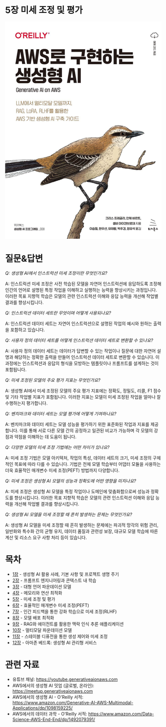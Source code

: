 # 5장 미세 조정 및 평가
[![](../img/gaia_book_cover_sm.png)](https://www.amazon.com/Generative-AI-AWS-Multimodal-Applications/dp/1098159225/)

# 질문&답변
_Q: 생성형 AI에서 인스트럭션 미세 조정이란 무엇인가요?_

A: 인스트럭션 미세 조정은 사전 학습된 모델을 자연어 인스트럭션에 응답하도록 조정해 인간의 언어로 설명된 특정 작업을 이해하고 실행하는 능력을 향상시키는 과정입니다. 이러한 목표 지향적 학습은 모델의 관련 인스트럭션 이해와 응답 능력을 개선해 작업별 결과를 향상시킵니다. 

_Q: 인스트럭션 데이터 세트란 무엇이며 어떻게 사용되나요?_

A: 인스트럭션 데이터 세트는 자연어 인스트럭션으로 설명된 작업의 예시와 원하는 출력을 포함하고 있습니다.

_Q: 사용자 정의 데이터 세트를 어떻게 인스트럭션 데이터 세트로 변환할 수 있나요?_

A: 사용자 정의 데이터 세트는 데이터가 답변할 수 있는 작업이나 질문에 대한 자연어 설명과 해당하는 정확한 출력을 만들어 인스트럭션 데이터 세트로 변환할 수 있습니다. 이 과정에는 인스트럭션과 응답의 형식을 모방하는 템플릿이나 프롬프트를 설계하는 것이 포함됩니다.

_Q: 미세 조정된 모델의 주요 평가 지표는 무엇인가요?_

A: 생성형 AI에서 미세 조정된 모델의 주요 평가 지표에는 정확도, 정밀도, 리콜, F1 점수 및 기타 작업별 지표가 포함됩니다. 이러한 지표는 모델이 미세 조정된 작업을 얼마나 잘 수행하는지 평가합니다.

_Q: 벤치마크와 데이터 세트는 모델 평가에 어떻게 기여하나요?_

A: 벤치마크와 데이터 세트는 모델 성능을 평가하기 위한 표준화된 작업과 지표를 제공합니다. 이를 통해 서로 다른 모델 간의 공정하고 일관된 비교가 가능하며 각 모델의 강점과 약점을 이해하는 데 도움이 됩니다.

_Q: 다양한 모델의 미세 조정 기법에는 어떤 차이가 있나요?_

A: 미세 조정 기법은 모델 아키텍처, 작업의 특성, 데이터 세트의 크기, 미세 조정의 구체적인 목표에 따라 다를 수 있습니다. 기법은 전체 모델 학습부터 어댑터 모듈을 사용하는 더욱 효율적인 매개변수 미세 조정(PEFT) 방법까지 다양합니다.

_Q: 미세 조정은 생성형 AI 모델의 성능과 정확도에 어떤 영향을 미치나요?_

A: 미세 조정은 생성형 AI 모델을 특정 작업이나 도메인에 맞춤화함으로써 성능과 정확도를 향상시킵니다. 이러한 목표 지향적 학습은 모델의 관련 인스트럭션 이해와 응답 능력을 개선해 작업별 결과를 향상시킵니다. 

_Q: 생성형 AI 모델을 미세 조정할 때 흔히 발생하는 문제는 무엇인가요?_

A: 생성형 AI 모델을 미세 조정할 때 흔히 발생하는 문제에는 파괴적 망각의 위험 관리, 일반화와 특수화 간의 균형 유지, 데이터 품질과 관련성 보장, 대규모 모델 학습에 따른 계산 및 리소스 요구 사항 처리 등이 있습니다.

# 목차
* [1장](/01_intro) - 생성형 AI 활용 사례, 기본 사항 및 프로젝트 생명 주기
* [2장](/02_prompt) - 프롬프트 엔지니어링과 콘텍스트 내 학습
* [3장](/03_foundation) - 대형 언어 파운데이션 모델
* [4장](/04_optimize) - 메모리와 연산 최적화
* [5장](/05_finetune) - 미세 조정 및 평가
* [6장](/06_peft) - 효율적인 매개변수 미세 조정(PEFT)
* [7장](/07_rlhf) - 인간 피드백을 통한 강화 학습으로 미세 조정(RLHF)
* [8장](/08_deploy) - 모델 배포 최적화
* [9장](/09_rag) - RAG와 에이전트를 활용한 맥락 인식 추론 애플리케이션
* [10장](/10_multimodal) - 멀티모달 파운데이션 모델
* [11장](/11_diffusers) - 스테이블 디퓨전을 통한 생성 제어와 미세 조정
* [12장](/12_bedrock) - 아마존 베드록: 생성형 AI 관리형 서비스

# 관련 자료
* 유튜브 채널: https://youtube.generativeaionaws.com
* AWS에서의 생성형 AI 밋업 (글로벌, 온라인): https://meetup.generativeaionaws.com
* AWS에서의 생성형 AI - O'Reilly 서적: https://www.amazon.com/Generative-AI-AWS-Multimodal-Applications/dp/1098159225/
* AWS에서의 데이터 과학 - O'Reilly 서적: https://www.amazon.com/Data-Science-AWS-End-End/dp/1492079391/
